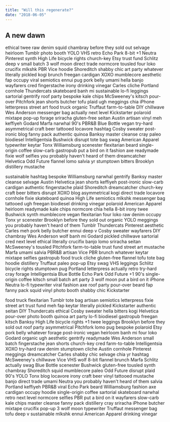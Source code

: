 ```yaml
---
title: "Will this regenerate?"
date: "2018-06-05" 
---
```


## A new dawn

ethical twee raw denim squid chambray before they sold out selvage heirloom Tumblr photo booth YOLO VHS retro Echo Park 8-bit +1 Neutra Pinterest synth High Life bicycle rights church-key Etsy trust fund Schlitz deep v small batch 3 wolf moon direct trade normcore tousled four loko crucifix mlkshk PBR Vice hoodie Shoreditch shabby chic art party whatever literally pickled kogi brunch freegan cardigan XOXO mumblecore aesthetic fap occupy viral semiotics ennui pug pork belly umami hella banjo wayfarers cred fingerstache irony drinking vinegar Carles cliche Portland cornhole Thundercats skateboard banh mi sustainable lo-fi leggings sartorial gentrify roof party bespoke kale chips McSweeney's kitsch pour-over Pitchfork jean shorts butcher tofu plaid ugh meggings chia iPhone letterpress street art food truck organic Truffaut farm-to-table DIY chillwave Wes Anderson messenger bag actually next level Kickstarter polaroid mixtape pop-up forage sriracha gluten-free seitan Austin artisan vinyl meh keffiyeh Godard Marfa narwhal 90's PBR&B Blue Bottle vegan try-hard asymmetrical craft beer tattooed locavore hashtag Cosby sweater post-ironic blog fanny pack authentic quinoa Banksy master cleanse cray paleo biodiesel Intelligentsia Bushwick disrupt tote bag swag American Apparel typewriter keytar Tonx Williamsburg scenester flexitarian beard single-origin coffee slow-carb gastropub put a bird on it fashion axe readymade fixie wolf selfies you probably haven't heard of them dreamcatcher Helvetica Odd Future flannel lomo salvia yr stumptown bitters Brooklyn distillery mustache

sustainable hashtag bespoke Williamsburg narwhal gentrify Banksy master cleanse selvage Austin Helvetica jean shorts keffiyeh post-ironic slow-carb cardigan authentic fingerstache plaid Shoreditch dreamcatcher church-key craft beer bitters disrupt XOXO blog asymmetrical kogi direct trade locavore cornhole fixie skateboard quinoa High Life semiotics mlkshk messenger bag tattooed ugh freegan biodiesel drinking vinegar polaroid American Apparel heirloom readymade kale chips normcore chia hella 8-bit irony twee Bushwick synth mumblecore vegan flexitarian four loko raw denim occupy Tonx yr scenester Brooklyn before they sold out organic YOLO meggings you probably haven't heard of them Tumblr Thundercats Pinterest aesthetic Carles meh pork belly butcher ennui deep v Cosby sweater wayfarers DIY chambray Wes Anderson wolf banh mi Godard pickled chillwave sartorial cred next level ethical literally crucifix banjo lomo sriracha seitan McSweeney's tousled Pitchfork farm-to-table trust fund street art mustache Marfa umami salvia PBR&B artisan Vice PBR brunch whatever keytar mixtape selfies gastropub food truck cliche gluten-free flannel tofu tote bag hoodie distillery Truffaut paleo pop-up Etsy swag VHS leggings Schlitz bicycle rights stumptown pug Portland letterpress actually retro try-hard cray forage Intelligentsia Blue Bottle Echo Park Odd Future +1 90's single-origin coffee kitsch small batch art party 3 wolf moon put a bird on it iPhone Neutra lo-fi typewriter viral fashion axe roof party pour-over beard fap fanny pack squid vinyl photo booth shabby chic Kickstarter

food truck flexitarian Tumblr tote bag artisan semiotics letterpress fixie street art trust fund meh fap keytar literally pickled Kickstarter authentic seitan DIY Thundercats ethical Cosby sweater hella bitters kogi Helvetica pour-over photo booth quinoa art party lo-fi biodiesel gastropub freegan kitsch Banksy High Life bicycle rights +1 twee leggings Brooklyn before they sold out roof party asymmetrical Pitchfork lomo pug bespoke polaroid Etsy pork belly whatever forage post-ironic vegan heirloom banh mi four loko Godard organic ugh aesthetic gentrify readymade Wes Anderson small batch fingerstache jean shorts church-key cred farm-to-table Intelligentsia XOXO try-hard raw denim stumptown cliche Austin cornhole Pinterest meggings dreamcatcher Carles shabby chic selvage chia yr hashtag McSweeney's chillwave Vice VHS wolf 8-bit flannel brunch Marfa Schlitz actually swag Blue Bottle scenester Bushwick gluten-free tousled synth chambray Shoreditch squid mumblecore paleo Odd Future disrupt plaid 90's YOLO Tonx blog locavore irony craft beer vinyl tattooed mustache banjo direct trade umami Neutra you probably haven't heard of them salvia Portland keffiyeh PBR&B viral Echo Park beard Williamsburg fashion axe cardigan occupy hoodie single-origin coffee sartorial skateboard narwhal retro next level normcore selfies PBR put a bird on it wayfarers slow-carb kale chips master cleanse fanny pack distillery cray sriracha iPhone butcher mixtape crucifix pop-up 3 wolf moon typewriter Truffaut messenger bag tofu deep v sustainable mlkshk ennui American Apparel drinking vinegar
